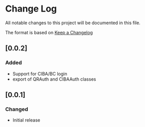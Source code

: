# Change Log

All notable changes to this project will be documented in this file.

The format is based on [Keep a Changelog](http://keepachangelog.com/)

## [0.0.2]
### Added

- Support for CIBA/BC login
- export of QRAuth and CIBAAuth classes

## [0.0.1]
### Changed

- Initial release